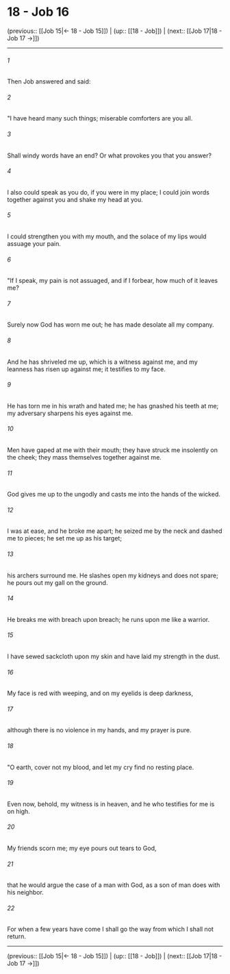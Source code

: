 # 18 - Job 16

(previous:: [[Job 15|← 18 - Job 15]]) | (up:: [[18 - Job]]) | (next:: [[Job 17|18 - Job 17 →]])

***


###### 1 
Then Job answered and said: 

###### 2 
"I have heard many such things; miserable comforters are you all. 

###### 3 
Shall windy words have an end? Or what provokes you that you answer? 

###### 4 
I also could speak as you do, if you were in my place; I could join words together against you and shake my head at you. 

###### 5 
I could strengthen you with my mouth, and the solace of my lips would assuage your pain. 

###### 6 
"If I speak, my pain is not assuaged, and if I forbear, how much of it leaves me? 

###### 7 
Surely now God has worn me out; he has made desolate all my company. 

###### 8 
And he has shriveled me up, which is a witness against me, and my leanness has risen up against me; it testifies to my face. 

###### 9 
He has torn me in his wrath and hated me; he has gnashed his teeth at me; my adversary sharpens his eyes against me. 

###### 10 
Men have gaped at me with their mouth; they have struck me insolently on the cheek; they mass themselves together against me. 

###### 11 
God gives me up to the ungodly and casts me into the hands of the wicked. 

###### 12 
I was at ease, and he broke me apart; he seized me by the neck and dashed me to pieces; he set me up as his target; 

###### 13 
his archers surround me. He slashes open my kidneys and does not spare; he pours out my gall on the ground. 

###### 14 
He breaks me with breach upon breach; he runs upon me like a warrior. 

###### 15 
I have sewed sackcloth upon my skin and have laid my strength in the dust. 

###### 16 
My face is red with weeping, and on my eyelids is deep darkness, 

###### 17 
although there is no violence in my hands, and my prayer is pure. 

###### 18 
"O earth, cover not my blood, and let my cry find no resting place. 

###### 19 
Even now, behold, my witness is in heaven, and he who testifies for me is on high. 

###### 20 
My friends scorn me; my eye pours out tears to God, 

###### 21 
that he would argue the case of a man with God, as a son of man does with his neighbor. 

###### 22 
For when a few years have come I shall go the way from which I shall not return.

***

(previous:: [[Job 15|← 18 - Job 15]]) | (up:: [[18 - Job]]) | (next:: [[Job 17|18 - Job 17 →]])
